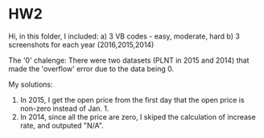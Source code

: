 # HW2

Hi, in this folder, I included: 
a) 3 VB codes - easy, moderate, hard
b) 3 screenshots for each year (2016,2015,2014)


The '0' chalenge: 
There were two datasets (PLNT in 2015 and 2014) that made the 'overflow' error due to the data being 0. 

My solutions:
1. In 2015, I get the open price from the first day that the open price is non-zero instead of Jan. 1. 
2. In 2014, since all the price are zero, I skiped the calculation of increase rate, and outputed "N/A". 
